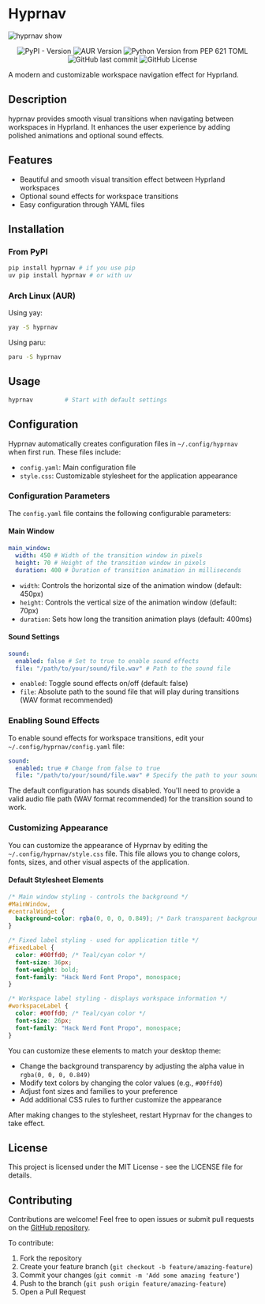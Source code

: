# Hyprnav

![hyprnav show](gif/hyprnav-show.gif)

<div align="center">
  <span>
    <img alt="PyPI - Version" src="https://img.shields.io/pypi/v/hyprnav">
    <img alt="AUR Version" src="https://img.shields.io/aur/version/hyprnav">
    <img alt="Python Version from PEP 621 TOML" src="https://img.shields.io/python/required-version-toml?tomlFilePath=https%3A%2F%2Fraw.githubusercontent.com%2Fantrax2024%2Fhyprnav%2Frefs%2Fheads%2Fmain%2Fpyproject.toml">
    <img alt="GitHub last commit" src="https://img.shields.io/github/last-commit/antrax2024/hyprnav">
    <img alt="GitHub License" src="https://img.shields.io/github/license/antrax2024/hyprnav">
  </span>
</div>

A modern and customizable workspace navigation effect for Hyprland.

## Description

hyprnav provides smooth visual transitions when navigating between workspaces in Hyprland. It enhances the user experience by adding polished animations and optional sound effects.

## Features

- Beautiful and smooth visual transition effect between Hyprland workspaces
- Optional sound effects for workspace transitions
- Easy configuration through YAML files

## Installation

### From PyPI

```bash
pip install hyprnav # if you use pip
uv pip install hyprnav # or with uv
```

### Arch Linux (AUR)

Using yay:

```bash
yay -S hyprnav
```

Using paru:

```bash
paru -S hyprnav
```

## Usage

```bash
hyprnav         # Start with default settings
```

## Configuration

Hyprnav automatically creates configuration files in `~/.config/hyprnav` when first run. These files include:

- `config.yaml`: Main configuration file
- `style.css`: Customizable stylesheet for the application appearance

### Configuration Parameters

The `config.yaml` file contains the following configurable parameters:

#### Main Window

```yaml
main_window:
  width: 450 # Width of the transition window in pixels
  height: 70 # Height of the transition window in pixels
  duration: 400 # Duration of transition animation in milliseconds
```

- `width`: Controls the horizontal size of the animation window (default: 450px)
- `height`: Controls the vertical size of the animation window (default: 70px)
- `duration`: Sets how long the transition animation plays (default: 400ms)

#### Sound Settings

```yaml
sound:
  enabled: false # Set to true to enable sound effects
  file: "/path/to/your/sound/file.wav" # Path to the sound file
```

- `enabled`: Toggle sound effects on/off (default: false)
- `file`: Absolute path to the sound file that will play during transitions (WAV format recommended)

### Enabling Sound Effects

To enable sound effects for workspace transitions, edit your `~/.config/hyprnav/config.yaml` file:

```yaml
sound:
  enabled: true # Change from false to true
  file: "/path/to/your/sound/file.wav" # Specify the path to your sound file
```

The default configuration has sounds disabled. You'll need to provide a valid audio file path (WAV format recommended) for the transition sound to work.

### Customizing Appearance

You can customize the appearance of Hyprnav by editing the `~/.config/hyprnav/style.css` file. This file allows you to change colors, fonts, sizes, and other visual aspects of the application.

#### Default Stylesheet Elements

```css
/* Main window styling - controls the background */
#MainWindow,
#centralWidget {
  background-color: rgba(0, 0, 0, 0.849); /* Dark transparent background */
}

/* Fixed label styling - used for application title */
#fixedLabel {
  color: #00ffd0; /* Teal/cyan color */
  font-size: 36px;
  font-weight: bold;
  font-family: "Hack Nerd Font Propo", monospace;
}

/* Workspace label styling - displays workspace information */
#workspaceLabel {
  color: #00ffd0; /* Teal/cyan color */
  font-size: 26px;
  font-family: "Hack Nerd Font Propo", monospace;
}
```

You can customize these elements to match your desktop theme:

- Change the background transparency by adjusting the alpha value in `rgba(0, 0, 0, 0.849)`
- Modify text colors by changing the color values (e.g., `#00ffd0`)
- Adjust font sizes and families to your preference
- Add additional CSS rules to further customize the appearance

After making changes to the stylesheet, restart Hyprnav for the changes to take effect.

## License

This project is licensed under the MIT License - see the LICENSE file for details.

## Contributing

Contributions are welcome! Feel free to open issues or submit pull requests on the [GitHub repository](https://github.com/antrax2024/hyprnav).

To contribute:

1. Fork the repository
2. Create your feature branch (`git checkout -b feature/amazing-feature`)
3. Commit your changes (`git commit -m 'Add some amazing feature'`)
4. Push to the branch (`git push origin feature/amazing-feature`)
5. Open a Pull Request
